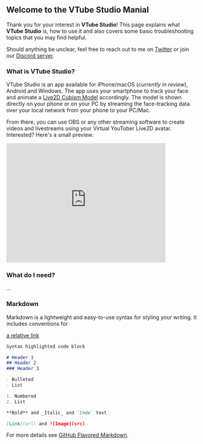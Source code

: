 ## Welcome to the VTube Studio Manial

Thank you for your interest in **VTube Studio**! This page explains what **VTube Studio** is, how to use it and also covers some basic troubleshooting topics that you may find helpful.

Should anything be unclear, feel free to reach out to me on [Twitter](https://www.google.com) or join our [Discord server](https://google.com).

### What is VTube Studio?

VTube Studio is an app available for iPhone/macOS (*currently in review*), Android and Windows. The app uses your smartphone to track your face and animate a [Live2D Cubism Model](https://www.live2d.com/en/) accordingly. The model is shown directly on your phone or on your PC by streaming the face-tracking data over your local network from your phone to your PC/Mac.

From there, you can use OBS or any other streaming software to create videos and livestreams using your Virtual YouTuber Live2D avatar. Interested? Here's a small preview:

<iframe width="420" height="315" src="http://www.youtube.com/embed/dQw4w9WgXcQ" frameborder="0" allowfullscreen></iframe>

### What do I need?

...

### Markdown

Markdown is a lightweight and easy-to-use syntax for styling your writing. It includes conventions for

[a relative link](docs/another-page.md)

```markdown
Syntax highlighted code block

# Header 1
## Header 2
### Header 3

- Bulleted
- List

1. Numbered
2. List

**Bold** and _Italic_ and `Code` text

[Link](url) and ![Image](src)
```

For more details see [GitHub Flavored Markdown](https://guides.github.com/features/mastering-markdown/).
